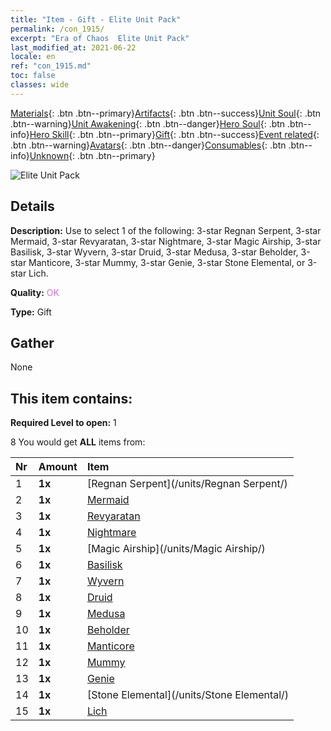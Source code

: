 ```yaml
---
title: "Item - Gift - Elite Unit Pack"
permalink: /con_1915/
excerpt: "Era of Chaos  Elite Unit Pack"
last_modified_at: 2021-06-22
locale: en
ref: "con_1915.md"
toc: false
classes: wide
---
```

 [Materials](/Items/){: .btn .btn--primary}[Artifacts](/Items/Artifacts/){: .btn .btn--success}[Unit Soul](/Items/UnitSoul/){: .btn .btn--warning}[Unit Awakening](/Items/UnitAwakening/){: .btn .btn--danger}[Hero Soul](/Items/HeroSoul/){: .btn .btn--info}[Hero Skill](/Items/HeroSkill/){: .btn .btn--primary}[Gift](/Items/Gift/){: .btn .btn--success}[Event related](/Items/Events/){: .btn .btn--warning}[Avatars](/Items/Avatars/){: .btn .btn--danger}[Consumables](/Items/Consumables/){: .btn .btn--info}[Unknown](/Items/Unknown/){: .btn .btn--primary}

 ![Elite Unit Pack](/images/t/i_907054.png)

## Details
 **Description:** Use to select 1 of the following: 3-star Regnan Serpent, 3-star Mermaid, 3-star Revyaratan, 3-star Nightmare, 3-star Magic Airship, 3-star Basilisk, 3-star Wyvern, 3-star Druid, 3-star Medusa, 3-star Beholder, 3-star Manticore, 3-star Mummy, 3-star Genie, 3-star Stone Elemental, or 3-star Lich.

 **Quality:** <span style="color: #DA70D6">OK</span>

 **Type:** Gift

## Gather

  None

## This item contains:

 **Required Level to open:** 1

 8 You would get **ALL** items  from:

  | Nr | Amount |     Item    |
  |:---|:-------|:------------|
  | 1 |  **1x** | [Regnan Serpent](/units/Regnan Serpent/) |  | 
  | 2 |  **1x** | [Mermaid](/units/Mermaid/) |  | 
  | 3 |  **1x** | [Revyaratan](/units/Revyaratan/) |  | 
  | 4 |  **1x** | [Nightmare](/units/Nightmare/) |  | 
  | 5 |  **1x** | [Magic Airship](/units/Magic Airship/) |  | 
  | 6 |  **1x** | [Basilisk](/units/Basilisk/) |  | 
  | 7 |  **1x** | [Wyvern](/units/Wyvern/) |  | 
  | 8 |  **1x** | [Druid](/units/Druid/) |  | 
  | 9 |  **1x** | [Medusa](/units/Medusa/) |  | 
  | 10 |  **1x** | [Beholder](/units/Beholder/) |  | 
  | 11 |  **1x** | [Manticore](/units/Manticore/) |  | 
  | 12 |  **1x** | [Mummy](/units/Mummy/) |  | 
  | 13 |  **1x** | [Genie](/units/Genie/) |  | 
  | 14 |  **1x** | [Stone Elemental](/units/Stone Elemental/) |  | 
  | 15 |  **1x** | [Lich](/units/Lich/) |  | 
